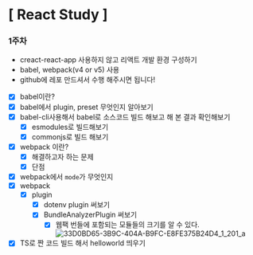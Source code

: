 # [ React Study ]
### 1주차
- creact-react-app 사용하지 않고 리액트 개발 환경 구성하기
- babel, webpack(v4 or v5) 사용
- github에 레포 만드셔서 수행 해주시면 됩니다!

- [x]  babel이란?
- [x]  babel에서 plugin, preset 무엇인지 알아보기
- [x]  babel-cli사용해서 babel로 소스코드 빌드 해보고 해 본 결과 확인해보기
    - [x]  esmodules로 빌드해보기
    - [x]  commonjs로 빌드 해보기
- [x]  webpack 이란?
    - [x]  해결하고자 하는 문제
    - [x]  단점
- [x]  webpack에서 `mode`가 무엇인지
- [x]  webpack
    - [x]  plugin
        - [x]  dotenv plugin 써보기
        - [x]  BundleAnalyzerPlugin 써보기
            - [x]  웹팩 번들에 포함되는 모듈들의 크기를 알 수 있다.
            ![33D0BD65-3B9C-404A-B9FC-E8FE375B24D4_1_201_a](https://user-images.githubusercontent.com/79626675/152160102-7ac22988-1b09-422f-8383-6c4ec3b8cefe.jpeg)
- [x]  TS로 짠 코드 빌드 해서 helloworld 띄우기